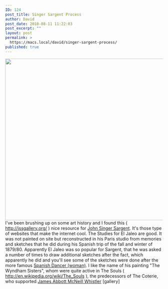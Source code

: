 ```yaml
---
ID: 124
post_title: Singer Sargent Process
author: David
post_date: 2010-08-11 11:22:03
post_excerpt: ""
layout: post
permalink: >
  https://macs.local/david/singer-sargent-process/
published: true
---
```

<a href="https://macs.local/david/singer-sargent-process/el_jaleo/" rel="attachment wp-att-129"><img src="https://macs.local/david/wp-content/uploads/2010/08/El_Jaleo.jpeg" alt="" title="El Jaleo " width="800" height="517" class="aligncenter size-full wp-image-129" /></a>I've been brushing up on some art history  and I found this ( <a href="http://jssgallery.org/">http://jssgallery.org/</a> ) nice resource for <a href="http://en.wikipedia.org/wiki/John_Singer_Sargent">John Singer Sargent</a>. It's those type of websites that make the internet cool.  The Studies for El Jaleo are good.  It was not painted on site but reconstructed in his Paris studio from memories and sketches that he did during his Spanish trip of the fall and winter of 1879/80. Apparently El Jaleo was so popular for Sargent, that he was asked a number of times to draw additional sketches after the fact, which apparently he did and you'll see some of the sketches were done after the more famous <a href="https://macs.local/david/singer-sargent-process/spanish_dancer_woman/">Spanish Dancer (woman)</a>.  I like the name of his painting "The Wyndham Sisters",  whom were quite active in The Souls ( <a href="http://en.wikipedia.org/wiki/The_Souls">http://en.wikipedia.org/wiki/The_Souls</a> ), the predecessors of The Coterie, who supported <a href="http://en.wikipedia.org/wiki/James_Abbott_McNeill_Whistler">James Abbott McNeill Whistler</a>
[gallery]
